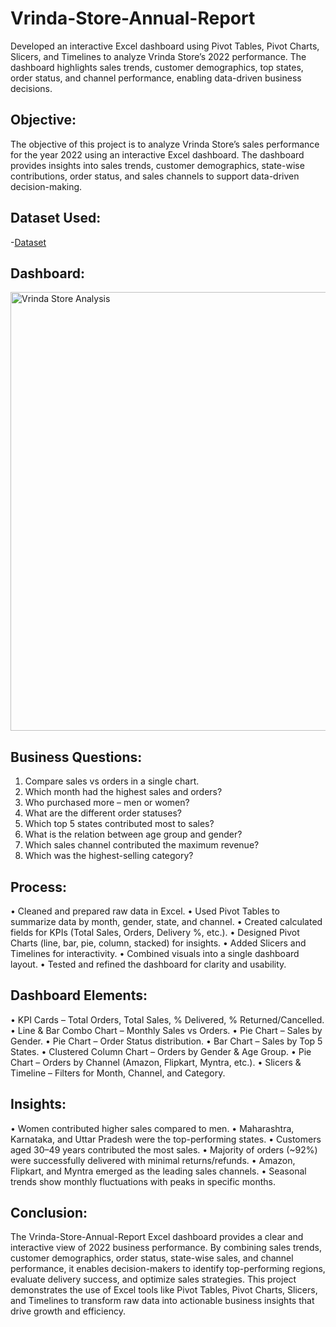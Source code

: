 # Vrinda-Store-Annual-Report
Developed an interactive Excel dashboard using Pivot Tables, Pivot Charts, Slicers, and Timelines to analyze Vrinda Store’s 2022 performance. The dashboard highlights sales trends, customer demographics, top states, order status, and channel performance, enabling data-driven business decisions.

## Objective:
The objective of this project is to analyze Vrinda Store’s sales performance for the year 2022 using an interactive Excel dashboard. The dashboard provides insights into sales trends, customer demographics, state-wise contributions, order status, and sales channels to support data-driven decision-making.

## Dataset Used:
-<a href="https://github.com/Yashbansode76/Vrinda-Store-Annual-Report/blob/main/Store%20Data.xlsx">Dataset</a>

## Dashboard:
<img width="1705" height="702" alt="Vrinda Store Analysis" src="https://github.com/user-attachments/assets/3ea8ea37-1ff3-4bc8-91b6-2c04697988be"/>

## Business Questions:
1. Compare sales vs orders in a single chart.
2. Which month had the highest sales and orders?
3. Who purchased more – men or women?
4. What are the different order statuses?
5. Which top 5 states contributed most to sales?
6. What is the relation between age group and gender?
7. Which sales channel contributed the maximum revenue?
8. Which was the highest-selling category?
   
## Process:
• Cleaned and prepared raw data in Excel.
• Used Pivot Tables to summarize data by month, gender, state, and channel.
• Created calculated fields for KPIs (Total Sales, Orders, Delivery %, etc.).
• Designed Pivot Charts (line, bar, pie, column, stacked) for insights.
• Added Slicers and Timelines for interactivity.
• Combined visuals into a single dashboard layout.
• Tested and refined the dashboard for clarity and usability.

## Dashboard Elements:
• KPI Cards – Total Orders, Total Sales, % Delivered, % Returned/Cancelled.
• Line & Bar Combo Chart – Monthly Sales vs Orders.
• Pie Chart – Sales by Gender.
• Pie Chart – Order Status distribution.
• Bar Chart – Sales by Top 5 States.
• Clustered Column Chart – Orders by Gender & Age Group.
• Pie Chart – Orders by Channel (Amazon, Flipkart, Myntra, etc.).
• Slicers & Timeline – Filters for Month, Channel, and Category.

## Insights:
• Women contributed higher sales compared to men.
• Maharashtra, Karnataka, and Uttar Pradesh were the top-performing states.
• Customers aged 30–49 years contributed the most sales.
• Majority of orders (~92%) were successfully delivered with minimal returns/refunds.
• Amazon, Flipkart, and Myntra emerged as the leading sales channels.
• Seasonal trends show monthly fluctuations with peaks in specific months.

## Conclusion:
The Vrinda-Store-Annual-Report Excel dashboard provides a clear and interactive view of 2022 business performance. By combining sales trends, customer demographics, order status, state-wise sales, and channel performance, it enables decision-makers to identify top-performing regions, evaluate delivery success, and optimize sales strategies. This project demonstrates the use of Excel tools like Pivot Tables, Pivot Charts, Slicers, and Timelines to transform raw data into actionable business insights that drive growth and efficiency.
